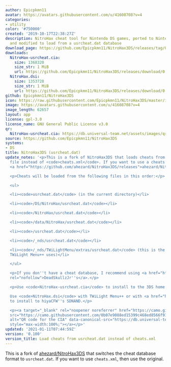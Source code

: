 ```yaml
---
author: Epicpkmn11
avatar: https://avatars.githubusercontent.com/u/41608708?v=4
categories:
- utility
color: '#750000'
created: '2019-10-17T22:38:27Z'
description: NitroHax cheat tool for Nintendo DS games, ported to Nintendo DSi / 3DS
  and modified to load from a usrcheat.dat database
download_page: https://github.com/Epicpkmn11/NitroHax3DS/releases/tag/0.100
downloads:
  NitroHax-usrcheat.cia:
    size: 1368320
    size_str: 1 MiB
    url: https://github.com/Epicpkmn11/NitroHax3DS/releases/download/0.100/NitroHax-usrcheat.cia
  NitroHax.dsi:
    size: 1353728
    size_str: 1 MiB
    url: https://github.com/Epicpkmn11/NitroHax3DS/releases/download/0.100/NitroHax.dsi
github: Epicpkmn11/NitroHax3DS
icon: https://raw.githubusercontent.com/Epicpkmn11/NitroHax3DS/master/icon.bmp
image: https://avatars.githubusercontent.com/u/41608708?v=4
image_length: 62657
layout: app
license: gpl-3.0
license_name: GNU General Public License v3.0
qr:
  NitroHax-usrcheat.cia: https://db.universal-team.net/assets/images/qr/nitrohax-usrcheat.cia.png
source: https://github.com/Epicpkmn11/NitroHax3DS
systems:
- DS
title: NitroHax3DS (usrcheat.dat)
update_notes: '<p>This is a fork of NitroHax3DS that loads cheats from a <code>usrcheat.dat</code>
  file instead of <code>cheats.xml</code>. If you want to use a cheats.xml, then use
  <a href="https://github.com/ahezard/NitroHax3DS/releases">ahezard/NitroHax3DS</a>.</p>

  <p>Cheats will be loaded from the following files in this order:</p>

  <ul>

  <li><code>usrcheat.dat</code> (in the current directory)</li>

  <li><code>/DS/NitroHax/usrcheat.dat</code></li>

  <li><code>/NitroHax/usrcheat.dat</code></li>

  <li><code>/data/NitroHax/usrcheat.dat</code></li>

  <li><code>/usrcheat.dat</code></li>

  <li><code>/_nds/usrcheat.dat</code></li>

  <li><code>/_nds/TWiLightMenu/extras/usrcheat.dat</code> (this is the same place
  TWiLight Menu++ uses)</li>

  </ul>

  <p>If you don''t have a cheat database, I recommend using <a href="https://gbatemp.net/threads/deadskullzjrs-nds-cheat-databases.488711/"
  rel="nofollow">DeadSkullzJr''s</a>.</p>

  <p>Use <code>NitroHax-usrcheat.cia</code> to install to the 3DS home menu.<br>

  Use <code>NitroHax.dsi</code> with TWiLight Menu++ or with <a href="https://github.com/JeffRuLz/TMFH/releases">TMFH</a>
  to install to hiyaCFW''s SDNAND.</p>

  <p><a target="_blank" rel="noopener noreferrer" href="https://camo.githubusercontent.com/0b07e9088ed15399c468ed8566f9128e64ff6885f439eb1613b547afb123dc02/68747470733a2f2f64622e756e6976657273616c2d7465616d2e6e65742f6173736574732f696d616765732f71722f6e6974726f6861782d75737263686561742e6369612e706e67"><img
  src="https://camo.githubusercontent.com/0b07e9088ed15399c468ed8566f9128e64ff6885f439eb1613b547afb123dc02/68747470733a2f2f64622e756e6976657273616c2d7465616d2e6e65742f6173736574732f696d616765732f71722f6e6974726f6861782d75737263686561742e6369612e706e67"
  alt="QR code for the CIA" data-canonical-src="https://db.universal-team.net/assets/images/qr/nitrohax-usrcheat.cia.png"
  style="max-width:100%;"></a></p>'
updated: '2021-01-11T07:44:59Z'
version: '0.100'
version_title: Load cheats from usrcheat.dat instead of cheats.xml
---
```

This is a fork of [ahezard/NitroHax3DS](nitrohax3ds) that switches the cheat database format to `usrcheat.dat`. If you want to use `cheats.xml`, then use the original.